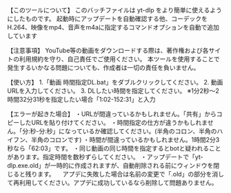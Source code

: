 【このツールについて】
このバッチファイルは yt-dlp をより簡単に使えるようにしたものです。
起動時にアップデートを自動確認する他、コーデックをH.264、映像をmp4、音声をm4aに指定するコマンドオプションを自動で追加しています

【注意事項】
YouTube等の動画をダウンロードする際は、著作権および各サイトの利用規約を守り、自己責任でご使用ください。
本ツールを使用することで発生するいかなる問題についても、作成者は一切の責任を負いません。

【使い方】
1.「動画 時間指定DL.bat」をダブルクリックしてください。
2. 動画URLを入力してください。
3. DLしたい時間を指定してください。
※1分2秒～2時間32分31秒を指定したい場合「1:02-152:31」と入力

【エラーが起きた場合】
・URLが間違っているかもしれません。「共有」からコピーしたURLを貼り付けてください。
・時間指定の仕方が違うかもしれません。「分:秒-分:秒」になっているか確認してください。(半角のコロン、半角のハイフン、半角のコロンです)
・時間が間違っているかもしれません。1時間2分3秒なら「62:03」です。
・同じ動画の同じ時間を指定するとbotと疑われることがあります。指定時間を数秒ずらしてください。
・アップデートで「yt-dlp.exe.old」が一時的に作成されますが、自動削除される前にウィンドウを閉じると残ります。
　アプデに失敗した場合は名前の変更で「.old」の部分を消して再利用してください。アプデに成功しているなら削除して問題ありません。

